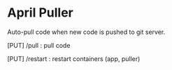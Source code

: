 # April Puller

Auto-pull code when new code is pushed to git server.

[PUT] /pull : pull code

[PUT] /restart : restart containers (app, puller)

